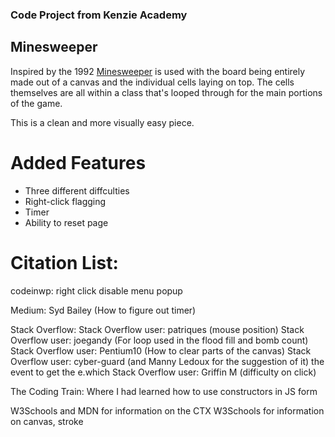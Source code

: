 ### Code Project from Kenzie Academy

## Minesweeper

Inspired by the 1992 [Minesweeper](https://en.wikipedia.org/wiki/Minesweeper_(video_game)) is used with the board being entirely made out of a canvas and the individual cells laying on top. The cells themselves are all within a class that's looped through for the main portions of the game. 

This is a clean and more visually easy piece.

# Added Features
- Three different diffculties
- Right-click flagging
- Timer
- Ability to reset page

# Citation List:
codeinwp: right click disable menu popup

Medium: Syd Bailey (How to figure out timer)

Stack Overflow:
Stack Overflow user: patriques (mouse position)
Stack Overflow user: joegandy (For loop used in the flood fill and bomb count)
Stack Overflow user: Pentium10 (How to clear parts of the canvas)
Stack Overflow user: cyber-guard (and Manny Ledoux for the suggestion of it) the event to get the e.which
Stack Overflow user: Griffin M (difficulty on click)

The Coding Train: Where I had learned how to use constructors in JS form

W3Schools and MDN for information on the CTX
W3Schools for information on canvas, stroke
